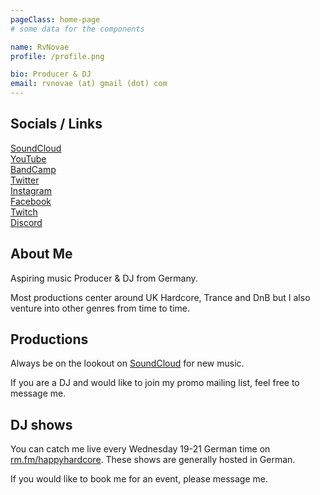 ```yaml
---
pageClass: home-page
# some data for the components

name: RvNovae
profile: /profile.png

bio: Producer & DJ
email: rvnovae (at) gmail (dot) com
---
```


<ProfileSection :frontmatter="$page.frontmatter" />

## Socials / Links

<a href="https://soundcloud.com/rvnovae" target="blank">SoundCloud</a></br>
<a href="https://youtube.com/c/rvnovae" target="blank">YouTube</a></br>
<a href="https://rvnovae.bandcamp.com" target="blank">BandCamp</a></br>
<a href="https://twitter.com/rvnovae" target="blank">Twitter</a></br>
<a href="https://www.instagram.com/rvnovae" target="blank">Instagram</a></br>
<a href="https://facebook.com/RvNovae" target="blank">Facebook</a></br>
<a href="https://twitch.tv/RvNovae" target="blank">Twitch</a></br>
<a href="https://discord.gg/ZKM26Dk" target="blank">Discord</a></br>

## About Me

Aspiring music Producer & DJ from Germany.

Most productions center around UK Hardcore, Trance and DnB but I also venture into other genres from time to time.

## Productions

Always be on the lookout on [SoundCloud](https://soundcloud.com/rvnovae) for new music.

If you are a DJ and would like to join my promo mailing list, feel free to message me.

## DJ shows

You can catch me live every Wednesday 19-21 German time on [rm.fm/happyhardcore](https://rm.fm/happyhardcore).
These shows are generally hosted in German.

If you would like to book me for an event, please message me.

<!-- Custom style for this page -->

<style lang="stylus">

.theme-container.home-page .page
  font-size 14px
  font-family "lucida grande", "lucida sans unicode", lucida, "Helvetica Neue", Helvetica, Arial, sans-serif;
  p
    margin 0 0 0.5rem
  p, ul, ol
    line-height normal
  a
    font-weight normal
  .theme-default-content:not(.custom) > h2
    margin-bottom 0.5rem
  .theme-default-content:not(.custom) > h2:first-child + p
    margin-top 0.5rem
  .theme-default-content:not(.custom) > h3
    padding-top 4rem

  /* Override */
  .md-card
    margin-top 0.5em
    .card-image
      padding 0.2rem
      img
        max-width 120px
        max-height 120px
    .card-content p
      -webkit-margin-after 0.2em

@media (max-width: 419px)
  .theme-container.home-page .page
    p, ul, ol
      line-height 1.5

    .md-card
      .card-image
        img
          width 100%
          max-width 400px

</style>

